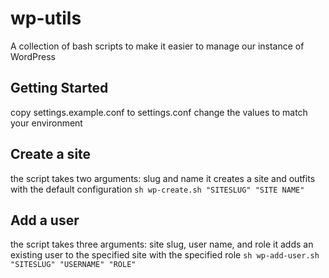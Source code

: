 # wp-utils

A collection of bash scripts to make it easier to manage our instance of WordPress
 
## Getting Started

copy settings.example.conf to settings.conf
change the values to match your environment

## Create a site

the script takes two arguments:  slug and name
it creates a site and outfits with the default configuration
`sh wp-create.sh "SITESLUG" "SITE NAME"`

## Add a user

the script takes three arguments:  site slug, user name, and role
it adds an existing user to the specified site with the specified role
`sh wp-add-user.sh "SITESLUG" "USERNAME" "ROLE"`
